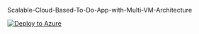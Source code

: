 Scalable-Cloud-Based-To-Do-App-with-Multi-VM-Architecture


[![Deploy to Azure](https://aka.ms/deploytoazurebutton)](https://portal.azure.com/#create/Microsoft.Template/uri/https%3A%2F%2Fraw.githubusercontent.com%2FWaleedAlsafari%2FScalable-Cloud-Based-To-Do-App-with-Multi-VM-Architecture%2Fmain%2Finfrastructure%2Ftemplate.json/parametersUri/https%3A%2F%2Fraw.githubusercontent.com%2FWaleedAlsafari%2FScalable-Cloud-Based-To-Do-App-with-Multi-VM-Architecture%2Fmain%2Finfrastructure%2Fparameters.json)
